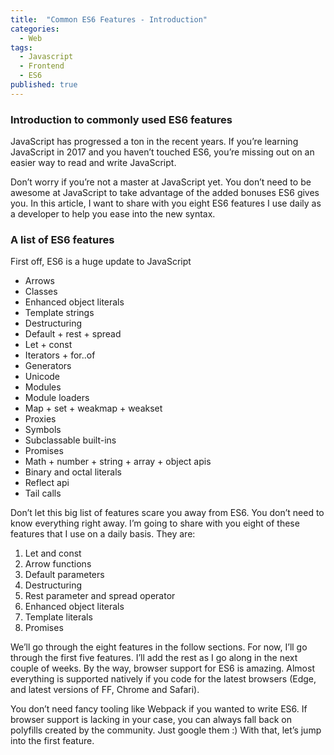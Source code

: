 ```yaml
---
title:  "Common ES6 Features - Introduction"
categories:
  - Web
tags:
  - Javascript
  - Frontend
  - ES6
published: true
---
```

### Introduction to commonly used ES6 features

JavaScript has progressed a ton in the recent years. If you’re learning JavaScript in 2017 and you haven’t touched ES6, you’re missing out on an easier way to read and write JavaScript.

Don’t worry if you’re not a master at JavaScript yet. You don’t need to be awesome at JavaScript to take advantage of the added bonuses ES6 gives you. In this article, I want to share with you eight ES6 features I use daily as a developer to help you ease into the new syntax.

### A list of ES6 features
First off, ES6 is a huge update to JavaScript
- Arrows
- Classes
- Enhanced object literals
- Template strings
- Destructuring
- Default + rest + spread
- Let + const
- Iterators + for..of
- Generators
- Unicode
- Modules
- Module loaders
- Map + set + weakmap + weakset
- Proxies
- Symbols
- Subclassable built-ins
- Promises
- Math + number + string + array + object apis
- Binary and octal literals
- Reflect api
- Tail calls

Don’t let this big list of features scare you away from ES6. You don’t need to know everything right away. I’m going to share with you eight of these features that I use on a daily basis. They are:
1. Let and const
2. Arrow functions
3. Default parameters
4. Destructuring
5. Rest parameter and spread operator
6. Enhanced object literals
7. Template literals
8. Promises

We’ll go through the eight features in the follow sections. For now, I’ll go through the first five features. I’ll add the rest as I go along in the next couple of weeks.
By the way, browser support for ES6 is amazing. Almost everything is supported natively if you code for the latest browsers (Edge, and latest versions of FF, Chrome and Safari).

You don’t need fancy tooling like Webpack if you wanted to write ES6. If browser support is lacking in your case, you can always fall back on polyfills created by the community. Just google them :)
With that, let’s jump into the first feature.
